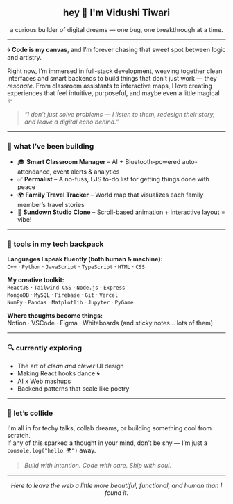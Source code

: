 <h2 align="center">hey 👋 I'm Vidushi Tiwari</h2>
<p align="center">a curious builder of digital dreams — one bug, one breakthrough at a time.</p>

---

🌀 **Code is my canvas**, and I’m forever chasing that sweet spot between logic and artistry.

Right now, I’m immersed in full-stack development, weaving together clean interfaces and smart backends to build things that don’t just work — they *resonate*. From classroom assistants to interactive maps, I love creating experiences that feel intuitive, purposeful, and maybe even a little magical ✨

> *“I don’t just solve problems — I listen to them, redesign their story, and leave a digital echo behind.”*

---

### 🚧 what I’ve been building
- 🎓 **Smart Classroom Manager** – AI + Bluetooth-powered auto-attendance, event alerts & analytics
- ✅ **Permalist** – A no-fuss, EJS to-do list for getting things done with peace
- 🌍 **Family Travel Tracker** – World map that visualizes each family member’s travel stories
- 🎨 **Sundown Studio Clone** – Scroll-based animation + interactive layout = vibe!

---

### 🧰 tools in my tech backpack

**Languages I speak fluently (both human & machine):**  
`C++` · `Python` · `JavaScript` · `TypeScript` · `HTML` · `CSS`

**My creative toolkit:**  
`ReactJS` · `Tailwind CSS` · `Node.js` · `Express`  
`MongoDB` · `MySQL` · `Firebase` · `Git` · `Vercel`  
`NumPy` · `Pandas` · `Matplotlib` · `Jupyter` · `PyGame`

**Where thoughts become things:**  
Notion · VSCode · Figma · Whiteboards (and sticky notes... lots of them)

---

### 🔍 currently exploring
- The art of *clean and clever* UI design  
- Making React hooks dance 🌀  
- AI x Web mashups  
- Backend patterns that scale like poetry

---

### 💬 let’s collide
I'm all in for techy talks, collab dreams, or building something cool from scratch.  
If any of this sparked a thought in your mind, don’t be shy — I’m just a `console.log("hello 🌍")` away.

> *Build with intention. Code with care. Ship with soul.*

---

<p align="center"><i>Here to leave the web a little more beautiful, functional, and human than I found it.</i></p>
